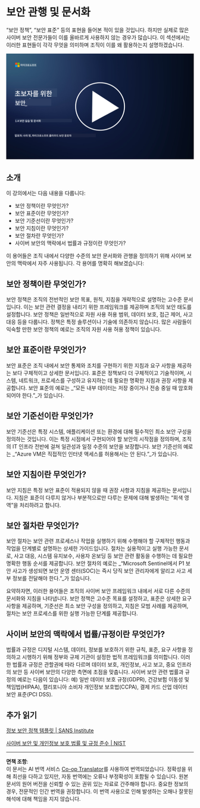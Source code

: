 <!--
CO_OP_TRANSLATOR_METADATA:
{
  "original_hash": "d33500902124e52870935bdce4546fcc",
  "translation_date": "2025-09-03T18:34:02+00:00",
  "source_file": "1.4 Security practices and documentation.md",
  "language_code": "ko"
}
-->
# 보안 관행 및 문서화

“보안 정책”, “보안 표준” 등의 표현을 들어본 적이 있을 것입니다. 하지만 실제로 많은 사이버 보안 전문가들이 이를 올바르게 사용하지 않는 경우가 많습니다. 이 섹션에서는 이러한 표현들이 각각 무엇을 의미하며 조직이 이를 왜 활용하는지 설명하겠습니다.

[![Watch the video](../../translated_images/1-4_placeholder.96b85847fe03e8db95eeaafc5e9bb46f99aaf0e926fff361e63852a0accc8397.ko.png)](https://learn-video.azurefd.net/vod/player?id=fb8667f3-a627-495a-9fa1-6a7aa9dcf07e)

## 소개

이 강의에서는 다음 내용을 다룹니다:

- 보안 정책이란 무엇인가?
- 보안 표준이란 무엇인가?
- 보안 기준선이란 무엇인가?
- 보안 지침이란 무엇인가?
- 보안 절차란 무엇인가?
- 사이버 보안의 맥락에서 법률과 규정이란 무엇인가?

이 용어들은 조직 내에서 다양한 수준의 보안 문서화와 관행을 정의하기 위해 사이버 보안의 맥락에서 자주 사용됩니다. 각 용어를 명확히 해보겠습니다:

## 보안 정책이란 무엇인가?

보안 정책은 조직의 전반적인 보안 목표, 원칙, 지침을 개략적으로 설명하는 고수준 문서입니다. 이는 보안 관련 결정을 내리기 위한 프레임워크를 제공하며 조직의 보안 태도를 설정합니다. 보안 정책은 일반적으로 자원 사용 허용 범위, 데이터 보호, 접근 제어, 사고 대응 등을 다룹니다. 정책은 특정 솔루션이나 기술에 의존하지 않습니다. 많은 사람들이 익숙할 만한 보안 정책의 예로는 조직의 자원 사용 허용 정책이 있습니다.

## 보안 표준이란 무엇인가?

보안 표준은 조직 내에서 보안 통제와 조치를 구현하기 위한 지침과 요구 사항을 제공하는 보다 구체적이고 상세한 문서입니다. 표준은 정책보다 더 구체적이고 기술적이며, 시스템, 네트워크, 프로세스를 구성하고 유지하는 데 필요한 명확한 지침과 권장 사항을 제공합니다. 보안 표준의 예로는 _“모든 내부 데이터는 저장 중이거나 전송 중일 때 암호화되어야 한다.”_가 있습니다.

## 보안 기준선이란 무엇인가?

보안 기준선은 특정 시스템, 애플리케이션 또는 환경에 대해 필수적인 최소 보안 구성을 정의하는 것입니다. 이는 특정 시점에서 구현되어야 할 보안의 시작점을 정의하며, 조직의 IT 인프라 전반에 걸쳐 일관성과 일정 수준의 보안을 보장합니다. 보안 기준선의 예로는 _“Azure VM은 직접적인 인터넷 액세스를 허용해서는 안 된다.”_가 있습니다.

## 보안 지침이란 무엇인가?

보안 지침은 특정 보안 표준이 적용되지 않을 때 권장 사항과 지침을 제공하는 문서입니다. 지침은 표준이 다루지 않거나 부분적으로만 다루는 문제에 대해 발생하는 “회색 영역”을 처리하려고 합니다.

## 보안 절차란 무엇인가?

보안 절차는 보안 관련 프로세스나 작업을 실행하기 위해 수행해야 할 구체적인 행동과 작업을 단계별로 설명하는 상세한 가이드입니다. 절차는 실용적이고 실행 가능한 문서로, 사고 대응, 시스템 유지보수, 사용자 온보딩 등 보안 관련 활동을 수행하는 데 필요한 명확한 행동 순서를 제공합니다. 보안 절차의 예로는 _“Microsoft Sentinel에서 P1 보안 사고가 생성되면 보안 운영 센터(SOC)는 즉시 당직 보안 관리자에게 알리고 사고 세부 정보를 전달해야 한다.”_가 있습니다.

요약하자면, 이러한 용어들은 조직의 사이버 보안 프레임워크 내에서 서로 다른 수준의 문서화와 지침을 나타냅니다. 보안 정책은 고수준 목표를 설정하고, 표준은 상세한 요구 사항을 제공하며, 기준선은 최소 보안 구성을 정의하고, 지침은 모범 사례를 제공하며, 절차는 보안 프로세스를 위한 실행 가능한 단계를 제공합니다.

## 사이버 보안의 맥락에서 법률/규정이란 무엇인가?

법률과 규정은 디지털 시스템, 데이터, 정보를 보호하기 위한 규칙, 표준, 요구 사항을 정의하고 시행하기 위해 정부와 규제 기관이 설정한 법적 프레임워크를 의미합니다. 이러한 법률과 규정은 관할권에 따라 다르며 데이터 보호, 개인정보, 사고 보고, 중요 인프라의 보안 등 사이버 보안의 다양한 측면에 초점을 맞춥니다. 사이버 보안 관련 법률과 규정의 예로는 다음이 있습니다: 예) 일반 데이터 보호 규정(GDPR), 건강보험 이동성 및 책임법(HIPAA), 캘리포니아 소비자 개인정보 보호법(CCPA), 결제 카드 산업 데이터 보안 표준(PCI DSS).

## 추가 읽기

[정보 보안 정책 템플릿 | SANS Institute](https://www.sans.org/information-security-policy/)

[사이버 보안 및 개인정보 보호 법률 및 규정 준수 | NIST](https://www.nist.gov/mep/cybersecurity-resources-manufacturers/compliance-cybersecurity-and-privacy-laws-and-regulations)

---

**면책 조항**:  
이 문서는 AI 번역 서비스 [Co-op Translator](https://github.com/Azure/co-op-translator)를 사용하여 번역되었습니다. 정확성을 위해 최선을 다하고 있지만, 자동 번역에는 오류나 부정확성이 포함될 수 있습니다. 원본 문서의 원어 버전을 신뢰할 수 있는 권위 있는 자료로 간주해야 합니다. 중요한 정보의 경우, 전문적인 인간 번역을 권장합니다. 이 번역 사용으로 인해 발생하는 오해나 잘못된 해석에 대해 책임을 지지 않습니다.